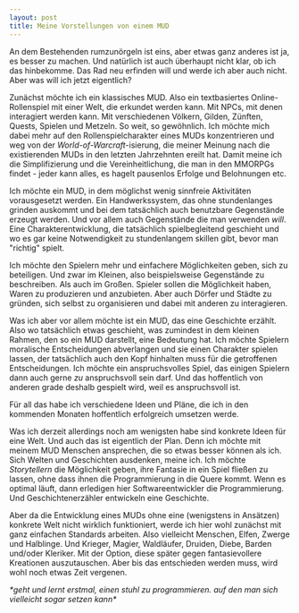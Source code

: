 ```yaml
---
layout: post
title: Meine Vorstellungen von einem MUD
---
```


An dem Bestehenden rumzunörgeln ist eins, aber etwas ganz anderes ist ja, es besser zu machen. Und natürlich ist auch überhaupt nicht klar, ob ich das hinbekomme. Das Rad neu erfinden will und werde ich aber auch nicht. Aber was will ich jetzt eigentlich?

Zunächst möchte ich ein klassisches MUD. Also ein textbasiertes Online-Rollenspiel mit einer Welt, die erkundet werden kann. Mit NPCs, mit denen interagiert werden kann. Mit verschiedenen Völkern, Gilden, Zünften, Quests, Spielen und Metzeln. So weit, so gewöhnlich. Ich möchte mich dabei mehr auf den Rollenspielcharakter eines MUDs konzentrieren und weg von der *World-of-Warcraft*-isierung, die meiner Meinung nach die existierenden MUDs in den letzten Jahrzehnten ereilt hat. Damit meine ich die Simplifizierung und die Vereinheitlichung, die man in den MMORPGs findet - jeder kann alles, es hagelt pausenlos Erfolge und Belohnungen etc. 

Ich möchte ein MUD, in dem möglichst wenig sinnfreie Aktivitäten vorausgesetzt werden. Ein Handwerkssystem, das ohne stundenlanges grinden auskommt und bei dem tatsächlich auch benutzbare Gegenstände erzeugt werden. Und vor allem auch Gegenstände die man verwenden *will*. Eine Charakterentwicklung, die tatsächlich spielbegleitend geschieht und wo es gar keine Notwendigkeit zu stundenlangem skillen gibt, bevor man "richtig" spielt. 

Ich möchte den Spielern mehr und einfachere Möglichkeiten geben, sich zu beteiligen. Und zwar im Kleinen, also beispielsweise Gegenstände zu beschreiben. Als auch im Großen. Spieler sollen die Möglichkeit haben, Waren zu produzieren und anzubieten. Aber auch Dörfer und Städte zu gründen, sich selbst zu organisieren und dabei mit anderen zu interagieren.

Was ich aber vor allem möchte ist ein MUD, das eine Geschichte erzählt. Also wo tatsächlich etwas geschieht, was zumindest in dem kleinen Rahmen, den so ein MUD darstellt, eine Bedeutung hat. Ich möchte Spielern moralische Entscheidungen abverlangen und sie einen Charakter spielen lassen, der tatsächlich auch den Kopf hinhalten muss für die getroffenen Entscheidungen. Ich möchte ein anspruchsvolles Spiel, das einigen Spielern dann auch gerne *zu* anspruchsvoll sein darf. Und das hoffentlich von anderen grade deshalb gespielt wird, weil es anspruchsvoll ist.

Für all das habe ich verschiedene Ideen und Pläne, die ich in den kommenden Monaten hoffentlich erfolgreich umsetzen werde.

Was ich derzeit allerdings noch am wenigsten habe sind konkrete Ideen für eine Welt. Und auch das ist eigentlich der Plan. Denn ich möchte mit meinem MUD Menschen ansprechen, die so etwas besser können als ich. Sich Welten und Geschichten ausdenken, meine ich. Ich möchte *Storytellern* die Möglichkeit geben, ihre Fantasie in ein Spiel fließen zu lassen, ohne dass ihnen die Programmierung in die Quere kommt. Wenn es optimal läuft, dann erledigen hier Softwareentwickler die Programmierung. Und Geschichtenerzähler entwickeln eine Geschichte.

Aber da die Entwicklung eines MUDs ohne eine (wenigstens in Ansätzen) konkrete Welt nicht wirklich funktioniert, werde ich hier wohl zunächst mit ganz einfachen Standards arbeiten. Also vielleicht Menschen, Elfen, Zwerge und Halblinge. Und Krieger, Magier, Waldläufer, Druiden, Diebe, Barden und/oder Kleriker. Mit der Option, diese später gegen fantasievollere Kreationen auszutauschen. Aber bis das entschieden werden muss, wird wohl noch etwas Zeit vergenen.

*\*geht und lernt erstmal, einen stuhl zu programmieren. auf den man sich vielleicht sogar setzen kann\**
